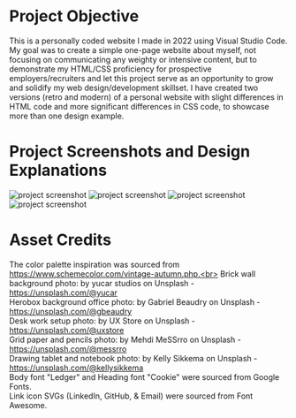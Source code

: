 # Project Objective

This is a personally coded website I made in 2022 using Visual Studio Code. My goal was to create a simple one-page website about myself, not focusing on communicating any weighty or intensive content, but to demonstrate my HTML/CSS proficiency for prospective employers/recruiters and let this project serve as an opportunity to grow and solidify my web design/development skillset. I have created two versions (retro and modern) of a personal website with slight differences in HTML code and more significant differences in CSS code, to showcase more than one design example.

# Project Screenshots and Design Explanations

<img src="Herobox-Screenshot.png" alt="project screenshot">
<img src="Portfolio-Box-Screenshot.png" alt="project screenshot">
<img src="Portfolio-Box-Screenshot-2.png" alt="project screenshot">
<img src="Footer-Screenshot.png" alt="project screenshot">

# Asset Credits

The color palette inspiration was sourced from https://www.schemecolor.com/vintage-autumn.php.<br>
Brick wall background photo: by yucar studios on Unsplash - https://unsplash.com/@yucar<br>
Herobox background office photo: by Gabriel Beaudry on Unsplash - https://unsplash.com/@gbeaudry<br>
Desk work setup photo: by UX Store on Unsplash - https://unsplash.com/@uxstore<br>
Grid paper and pencils photo: by Mehdi MeSSrro on Unsplash - https://unsplash.com/@messrro<br>
Drawing tablet and notebook photo: by Kelly Sikkema on Unsplash - https://unsplash.com/@kellysikkema<br>
Body font "Ledger" and Heading font "Cookie" were sourced from Google Fonts.<br>
Link icon SVGs (LinkedIn, GitHub, & Email) were sourced from Font Awesome.
